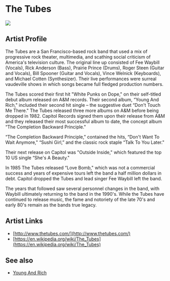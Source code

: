 # The Tubes

![](../../asssets/artists/The_Tubes.png)

## Artist Profile

The Tubes are a San Francisco-based rock band that used a mix of progressive rock theater, multimedia, and scathing social criticism of America's television culture. The original line up consisted of Fee Waybill (Vocals), Rick Anderson (Bass), Prairie Prince (Drums), Roger Steen (Guitar and Vocals), Bill Spooner (Guitar and Vocals), Vince Welnick (Keyboards), and Michael Cotten (Synthesizer). Their live performances were surreal vaudeville shows in which songs became full fledged production numbers. 

The Tubes scored their first hit "White Punks on Dope," on their self-titled debut album released on A&M records. Their second album, “Young And Rich," included their second hit single – the suggestive duet “Don't Touch Me There." The Tubes released three more albums on A&M before being dropped in 1982. Capitol Records signed them upon their release from A&M and they released their most successful album to date, the concept album “The Completion Backward Principle."

“The Completion Backward Principle," contained the hits, “Don't Want To Wait Anymore," “Sushi Girl,” and the classic rock staple “Talk To You Later." 

Their next release on Capitol was "Outside Inside," which featured the top 10 US single “She's A Beauty." 

In 1985 The Tubes released “Love Bomb," which was not a commercial success and years of expensive tours left the band a half million dollars in debt. Capitol dropped the Tubes and lead singer Fee Waybill left the band. 

The years that followed saw several personnel changes in the band, with Waybill ultimately returning to the band in the 1990's. While the Tubes have continued to release music, the fame and notoriety of the late 70's and early 80's remain as the bands true legacy. 

## Artist Links

- [http://www.thetubes.com/](http://www.thetubes.com/)
- [https://en.wikipedia.org/wiki/The_Tubes](https://en.wikipedia.org/wiki/The_Tubes)


## See also

- [Young And Rich](The_Tubes-Young_And_Rich.md)
